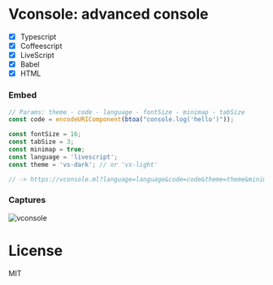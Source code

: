 # Vconsole: advanced console

- [x] Typescript
- [x] Coffeescript
- [x] LiveScript
- [x] Babel
- [x] HTML

### Embed
```js
// Params: theme - code - language - fontSize - minimap - tabSize
const code = encodeURIComponent(btoa("console.log('hello')"));

const fontSize = 16;
const tabSize = 3;
const minimap = true;
const language = 'livescript'; 
const theme = 'vs-dark'; // or 'vs-light'

// -> https://vconsole.ml?language=language&code=code&theme=theme&minimap=minimap
```

### Captures
![vconsole](https://i.ibb.co/YtHdRWq/vconsole.png)

# License
MIT
